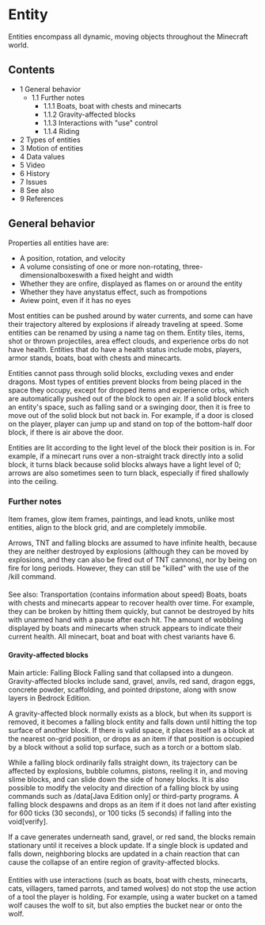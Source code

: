 # Entity
Entities encompass all dynamic, moving objects throughout the Minecraft world.

## Contents
- 1 General behavior
	- 1.1 Further notes
		- 1.1.1 Boats, boat with chests and minecarts
		- 1.1.2 Gravity-affected blocks
		- 1.1.3 Interactions with "use" control
		- 1.1.4 Riding
- 2 Types of entities
- 3 Motion of entities
- 4 Data values
- 5 Video
- 6 History
- 7 Issues
- 8 See also
- 9 References

## General behavior
Properties all entities have are:

- A position, rotation, and velocity
- A volume consisting of one or more non-rotating, three-dimensionalboxeswith a fixed height and width
- Whether they are onfire, displayed as flames on or around the entity
- Whether they have anystatus effect, such as frompotions
- Aview point, even if it has no eyes

Most entities can be pushed around by water currents, and some can have their trajectory altered by explosions if already traveling at speed. Some entities can be renamed by using a name tag on them. Entity tiles, items, shot or thrown projectiles, area effect clouds, and experience orbs do not have health. Entities that do have a health status include mobs, players, armor stands, boats, boat with chests and minecarts.

Entities cannot pass through solid blocks, excluding vexes and ender dragons. Most types of entities prevent blocks from being placed in the space they occupy, except for dropped items and experience orbs, which are automatically pushed out of the block to open air. If a solid block enters an entity's space, such as falling sand or a swinging door, then it is free to move out of the solid block but not back in. For example, if a door is closed on the player, player can jump up and stand on top of the bottom-half door block, if there is air above the door.

Entities are lit according to the light level of the block their position is in. For example, if a minecart runs over a non-straight track directly into a solid block, it turns black because solid blocks always have a light level of 0; arrows are also sometimes seen to turn black, especially if fired shallowly into the ceiling.

### Further notes
Item frames, glow item frames, paintings, and lead knots, unlike most entities, align to the block grid, and are completely immobile.

Arrows, TNT and falling blocks are assumed to have infinite health, because they are neither destroyed by explosions (although they can be moved by explosions, and they can also be fired out of TNT cannons), nor by being on fire for long periods. However, they can still be "killed" with the use of the /kill command.

#### 
See also: Transportation (contains information about speed)
Boats, boats with chests and minecarts appear to recover health over time. For example, they can be broken by hitting them quickly, but cannot be destroyed by hits with unarmed hand with a pause after each hit. The amount of wobbling displayed by boats and minecarts when struck appears to indicate their current health. All minecart, boat and boat with chest variants have 6.

#### Gravity-affected blocks
Main article: Falling Block
Falling sand that collapsed into a dungeon.
Gravity-affected blocks include sand, gravel, anvils, red sand, dragon eggs, concrete powder, scaffolding, and pointed dripstone, along with snow layers in Bedrock Edition.

A gravity-affected block normally exists as a block, but when its support is removed, it becomes a falling block entity and falls down until hitting the top surface of another block. If there is valid space, it places itself as a block at the nearest on-grid position, or drops as an item if that position is occupied by a block without a solid top surface, such as a torch or a bottom slab.

While a falling block ordinarily falls straight down, its trajectory can be affected by explosions, bubble columns, pistons, reeling it in, and moving slime blocks, and can slide down the side of honey blocks. It is also possible to modify the velocity and direction of a falling block by using commands such as /data‌[Java Edition  only] or third-party programs. A falling block despawns and drops as an item if it does not land after existing for 600 ticks (30 seconds), or 100 ticks (5 seconds) if falling into the void[verify].

If a cave generates underneath sand, gravel, or red sand, the blocks remain stationary until it receives a block update. If a single block is updated and falls down, neighboring blocks are updated in a chain reaction that can cause the collapse of an entire region of gravity-affected blocks.

#### 
Entities with use interactions (such as boats, boat with chests, minecarts, cats, villagers, tamed parrots, and tamed wolves) do not stop the use action of a tool the player is holding. For example, using a water bucket on a tamed wolf causes the wolf to sit, but also empties the bucket near or onto the wolf.

